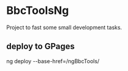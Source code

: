 # BbcToolsNg
Project to fast some small development tasks.

## deploy to GPages

ng deploy --base-href=/ngBbcTools/